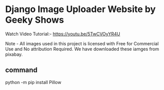 # Django Image Uploader Website by Geeky Shows 
Watch Video Tutorial:- https://youtu.be/5TwCVOyYR4U

Note - All images used in this project is licensed with Free for Commercial Use and No attribution Required. We have downloaded these iamges from pixabay. 
 
 ## command

python -m pip install Pillow 
